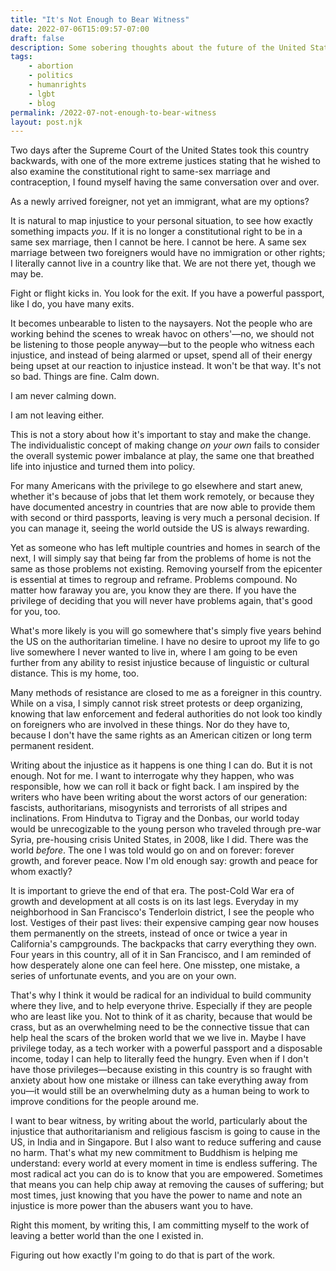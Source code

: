 ```yaml
---
title: "It's Not Enough to Bear Witness"
date: 2022-07-06T15:09:57-07:00
draft: false
description: Some sobering thoughts about the future of the United States, and how I hope to deal with the mess.
tags: 
    - abortion
    - politics
    - humanrights
    - lgbt
    - blog
permalink: /2022-07-not-enough-to-bear-witness
layout: post.njk
---
```

Two days after the Supreme Court of the United States took this country backwards, with one of the more extreme justices stating that he wished to also examine the constitutional right to same-sex marriage and contraception, I found myself having the same conversation over and over.

As a newly arrived foreigner, not yet an immigrant, what are my options?

It is natural to map injustice to your personal situation, to see how exactly something impacts _you_. If it is no longer a constitutional right to be in a same sex marriage, then I cannot be here. I cannot be here. A same sex marriage between two foreigners would have no immigration or other rights; I literally cannot live in a country like that. We are not there yet, though we may be. 

Fight or flight kicks in. You look for the exit. If you have a powerful passport, like I do, you have many exits. 

It becomes unbearable to listen to the naysayers. Not the people who are working behind the scenes to wreak havoc on others'—no, we should not be listening to those people anyway—but to the people who witness each injustice, and instead of being alarmed or upset, spend all of their energy being upset at our reaction to injustice instead. It won't be that way. It's not so bad. Things are fine. Calm down. 

I am never calming down.

I am not leaving either.

This is not a story about how it's important to stay and make the change. The individualistic concept of making change _on your own_ fails to consider the overall systemic power imbalance at play, the same one that breathed life into injustice and turned them into policy. 

For many Americans with the privilege to go elsewhere and start anew, whether it's because of jobs that let them work remotely, or because they have documented ancestry in countries that are now able to provide them with second or third passports, leaving is very much a personal decision. If you can manage it, seeing the world outside the US is always rewarding. 

Yet as someone who has left multiple countries and homes in search of the next, I will simply say that being far from the problems of home is not the same as those problems not existing. Removing yourself from the epicenter is essential at times to regroup and reframe. Problems compound. No matter how faraway you are, you know they are there. If you have the privilege of deciding that you will never have problems again, that's good for you, too. 

What's more likely is you will go somewhere that's simply five years behind the US on the authoritarian timeline. I have no desire to uproot my life to go live somewhere I never wanted to live in, where I am going to be even further from any ability to resist injustice because of linguistic or cultural distance. This is my home, too.

Many methods of resistance are closed to me as a foreigner in this country. While on a visa, I simply cannot risk street protests or deep organizing, knowing that law enforcement and federal authorities do not look too kindly on foreigners who are involved in these things. Nor do they have to, because I don't have the same rights as an American citizen or long term permanent resident.

Writing about the injustice as it happens is one thing I can do. But it is not enough. Not for me. I want to interrogate why they happen, who was responsible, how we can roll it back or fight back. I am inspired by the writers who have been writing about the worst actors of our generation: fascists, authoritarians, misogynists and terrorists of all stripes and inclinations. From Hindutva to Tigray and the Donbas, our world today would be unrecogizable to the young person who traveled through pre-war Syria, pre-housing crisis United States, in 2008, like I did. There was the world _before_. The one I was told would go on and on forever: forever growth, and forever peace. Now I'm old enough say: growth and peace for whom exactly?  

It is important to grieve the end of that era. The post-Cold War era of growth and development at all costs is on its last legs. Everyday in my neighborhood in San Francisco's Tenderloin district, I see the people who lost. Vestiges of their past lives: their expensive camping gear now houses them permanently on the streets, instead of once or twice a year in California's campgrounds. The backpacks that carry everything they own. Four years in this country, all of it in San Francisco, and I am reminded of how desperately alone one can feel here. One misstep, one mistake, a series of unfortunate events, and you are on your own.  

That's why I think it would be radical for an individual to build community where they live, and to help everyone thrive. Especially if they are people who are least like you. Not to think of it as charity, because that would be crass, but as an overwhelming need to be the connective tissue that can help heal the scars of the broken world that we we live in. Maybe I have privilege today, as a tech worker with a powerful passport and a disposable income, today I can help to literally feed the hungry. Even when if I don't have those privileges—because existing in this country is so fraught with anxiety about how one mistake or illness can take everything away from you—it would still be an overwhelming duty as a human being to work to improve conditions for the people around me.

I want to bear witness, by writing about the world, particularly about the injustice that authoritarianism and religious fascism is going to cause in the US, in India and in Singapore. But I also want to reduce suffering and cause no harm. That's what my new commitment to Buddhism is helping me understand: every world at every moment in time is endless suffering. The most radical act you can do is to know that you are empowered. Sometimes that means you can help chip away at removing the causes of suffering; but most times, just knowing that you have the power to name and note an injustice is more power than the abusers want you to have. 

Right this moment, by writing this, I am committing myself to the work of leaving a better world than the one I existed in. 

Figuring out how exactly I'm going to do that is part of the work.
